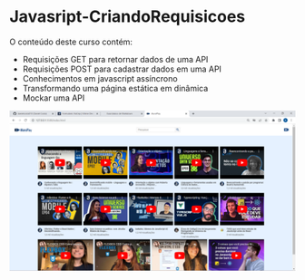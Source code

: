# Javasript-CriandoRequisicoes

O conteúdo deste curso contém:
* Requisições GET para retornar dados de uma API
* Requisições POST para cadastrar dados em uma API
* Conhecimentos em javascript assíncrono
* Transformando uma página estática em dinâmica
*  Mockar uma API

<a href="https://danielcosta010.github.io/Javascript-CriandoRequisicoes/" target="_blank"><img src="https://github.com/danielcosta010/Javascript-CriandoRequisicoes/blob/main/img/2022-12-23.png" alt="Capa dp projeto" width= 600px></a>
